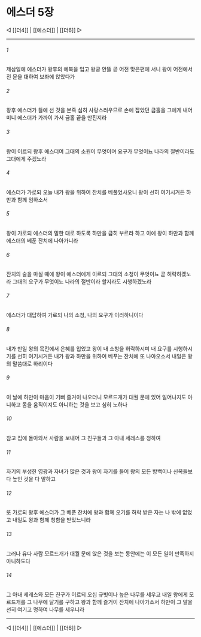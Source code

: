 # 에스더 5장

◁ [[더4]] | [[에스더]] | [[더6]] ▷
***

###### 1
제삼일에 에스더가 왕후의 예복을 입고 왕궁 안뜰 곧 어전 맞은편에 서니 왕이 어전에서 전 문을 대하여 보좌에 앉았다가

###### 2
왕후 에스더가 뜰에 선 것을 본즉 심히 사랑스러우므로 손에 잡았던 금홀을 그에게 내어미니 에스더가 가까이 가서 금홀 끝을 만진지라

###### 3
왕이 이르되 왕후 에스더여 그대의 소원이 무엇이며 요구가 무엇이뇨 나라의 절반이라도 그대에게 주겠노라

###### 4
에스더가 가로되 오늘 내가 왕을 위하여 잔치를 베풀었사오니 왕이 선히 여기시거든 하만과 함께 임하소서

###### 5
왕이 가로되 에스더의 말한 대로 하도록 하만을 급히 부르라 하고 이에 왕이 하만과 함께 에스더의 베푼 잔치에 나아가니라

###### 6
잔치의 술을 마실 때에 왕이 에스더에게 이르되 그대의 소청이 무엇이뇨 곧 허락하겠노라 그대의 요구가 무엇이뇨 나라의 절반이라 할지라도 시행하겠노라

###### 7
에스더가 대답하여 가로되 나의 소청, 나의 요구가 이러하니이다

###### 8
내가 만일 왕의 목전에서 은혜를 입었고 왕이 내 소청을 허락하시며 내 요구를 시행하시기를 선히 여기시거든 내가 왕과 하만을 위하여 베푸는 잔치에 또 나아오소서 내일은 왕의 말씀대로 하리이다

###### 9
이 날에 하만이 마음이 기뻐 즐거이 나오더니 모르드개가 대궐 문에 있어 일어나지도 아니하고 몸을 움직이지도 아니하는 것을 보고 심히 노하나

###### 10
참고 집에 돌아와서 사람을 보내어 그 친구들과 그 아내 세레스를 청하여

###### 11
자기의 부성한 영광과 자녀가 많은 것과 왕이 자기를 들어 왕의 모든 방백이나 신복들보다 높인 것을 다 말하고

###### 12
또 가로되 왕후 에스더가 그 베푼 잔치에 왕과 함께 오기를 허락 받은 자는 나 밖에 없었고 내일도 왕과 함께 청함을 받았느니라

###### 13
그러나 유다 사람 모르드개가 대궐 문에 앉은 것을 보는 동안에는 이 모든 일이 만족하지 아니하도다

###### 14
그 아내 세레스와 모든 친구가 이르되 오십 규빗이나 높은 나무를 세우고 내일 왕에게 모르드개를 그 나무에 달기를 구하고 왕과 함께 즐거이 잔치에 나아가소서 하만이 그 말을 선히 여기고 명하여 나무를 세우니라

***
◁ [[더4]] | [[에스더]] | [[더6]] ▷